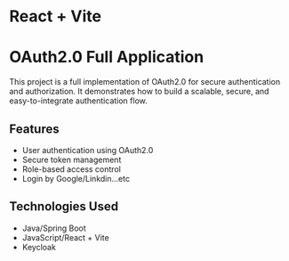 # React + Vite

# OAuth2.0 Full Application

This project is a full implementation of OAuth2.0 for secure authentication and authorization. It demonstrates how to build a scalable, secure, and easy-to-integrate authentication flow.

## Features
- User authentication using OAuth2.0
- Secure token management
- Role-based access control
- Login by Google/Linkdin...etc

## Technologies Used
- Java/Spring Boot
- JavaScript/React + Vite
- Keycloak


